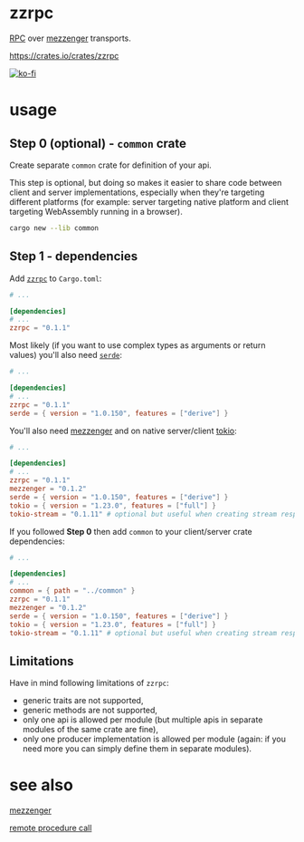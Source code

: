 # zzrpc

[RPC](https://en.wikipedia.org/wiki/Remote_procedure_call) over [mezzenger](https://github.com/zduny/mezzenger) transports.

https://crates.io/crates/zzrpc

[![ko-fi](https://ko-fi.com/img/githubbutton_sm.svg)](https://ko-fi.com/O5O31JYZ4)

# usage

## Step 0 (optional) - `common` crate

Create separate `common` crate for definition of your api.

This step is optional, but doing so makes it easier to share code between client and server 
implementations, especially when they're targeting different platforms (for example: server 
targeting native platform and client targeting WebAssembly running in a browser).

```bash
cargo new --lib common
```

## Step 1 - dependencies

Add [`zzrpc`](https://crates.io/crates/zzrpc) to `Cargo.toml`:

```toml
# ...

[dependencies]
# ...
zzrpc = "0.1.1"
```

Most likely (if you want to use complex types as arguments or return values) you'll also
need [`serde`](https://crates.io/crates/serde):

```toml
# ...

[dependencies]
# ...
zzrpc = "0.1.1"
serde = { version = "1.0.150", features = ["derive"] }
```

You'll also need [mezzenger](https://crates.io/crates/mezzenger) and on native
server/client [tokio](https://crates.io/crates/tokio):

```toml
# ...

[dependencies]
# ...
zzrpc = "0.1.1"
mezzenger = "0.1.2"
serde = { version = "1.0.150", features = ["derive"] }
tokio = { version = "1.23.0", features = ["full"] }
tokio-stream = "0.1.11" # optional but useful when creating stream responses 
```

If you followed **Step 0** then add `common` to your client/server crate dependencies:

```toml
# ...

[dependencies]
# ...
common = { path = "../common" }
zzrpc = "0.1.1"
mezzenger = "0.1.2"
serde = { version = "1.0.150", features = ["derive"] }
tokio = { version = "1.23.0", features = ["full"] }
tokio-stream = "0.1.11" # optional but useful when creating stream responses
```

## Limitations

Have in mind following limitations of `zzrpc`:
- generic traits are not supported,
- generic methods are not supported,
- only one api is allowed per module 
  (but multiple apis in separate modules of the same crate are fine),
- only one producer implementation is allowed per module
  (again: if you need more you can simply define them in separate modules).

# see also

[mezzenger](https://github.com/zduny/mezzenger)

[remote procedure call](https://en.wikipedia.org/wiki/Remote_procedure_call)
